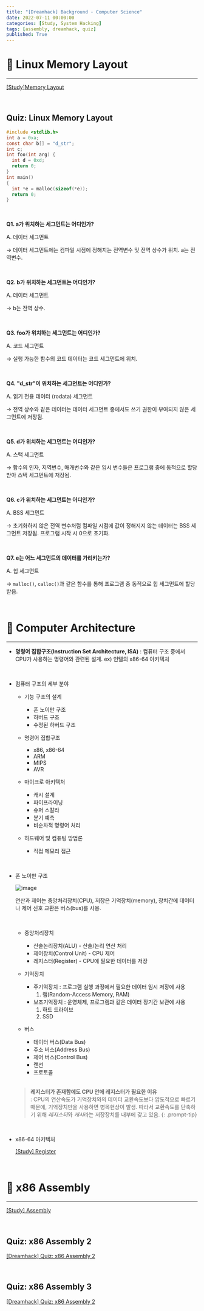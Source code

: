 ```yaml
---
title: "[Dreamhack] Background - Computer Science"
date: 2022-07-11 00:00:00
categories: [Study, System Hacking]
tags: [assembly, dreamhack, quiz]
published: True
---
```


# 🔸 Linux Memory Layout

---

[[Study]Memory Layout](https://1unaram.github.io/posts/memory-layout/)

<br>

## Quiz: Linux Memory Layout

```c
#include <stdlib.h>
int a = 0xa;
const char b[] = "d_str";
int c;
int foo(int arg) {
  int d = 0xd;
  return 0;
}
int main()
{
  int *e = malloc(sizeof(*e));
  return 0;
}
```

<br>

**Q1. a가 위치하는 세그먼트는 어디인가?**

A. 데이터 세그먼트

→ 데이터 세그먼트에는 컴파일 시점에 정해지는 전역변수 및 전역 상수가 위치. a는 전역변수.

<br>

**Q2. b가 위치하는 세그먼트는 어디인가?**

A. 데이터 세그먼트

→ b는 전역 상수.

<br>

**Q3. foo가 위치하는 세그먼트는 어디인가?**

A. 코드 세그먼트

→ 실행 가능한 함수의 코드 데이터는 코드 세그먼트에 위치.

<br>

**Q4. "d_str"이 위치하는 세그먼트는 어디인가?**

A. 읽기 전용 데이터 (rodata) 세그먼트

→ 전역 상수와 같은 데이터는 데이터 세그먼트 중에서도 쓰기 권한이 부여되지 않은 세그먼트에 저장됨.

<br>

**Q5. d가 위치하는 세그먼트는 어디인가?**

A. 스택 세그먼트

→ 함수의 인자, 지역변수, 매개변수와 같은 임시 변수들은 프로그램 중에 동적으로 할당 받아 스택 세그먼트에 저장됨.

<br>

**Q6. c가 위치하는 세그먼트는 어디인가?**

A. BSS 세그먼트

→ 초기화하지 않은 전역 변수처럼 컴파일 시점에 값이 정해지지 않는 데이터는 BSS 세그먼트 저장됨. 프로그램 시작 시 0으로 초기화.

<br>

**Q7. e는 어느 세그먼트의 데이터를 가리키는가?**

A. 힙 세그먼트

→ `malloc()`, `calloc()`과 같은 함수를 통해 프로그램 중 동적으로 힙 세그먼트에 할당 받음.

<br>

# 🔸 Computer Architecture

---

- **명령어 집합구조(Instruction Set Architecture, ISA)** : 컴퓨터 구조 중에서 CPU가 사용하는 명령어와 관련된 설계. ex) 인텔의 x86-64 아키텍처

<br>

- 컴퓨터 구조의 세부 분야
    - 기능 구조의 설계
        - 폰 노이만 구조
        - 하버드 구조
        - 수정된 하버드 구조

    - 명령어 집합구조
        - x86, x86-64
        - ARM
        - MIPS
        - AVR

    - 마이크로 아키텍처
        - 캐시 설계
        - 파이프라이닝
        - 슈퍼 스칼라
        - 분기 예측
        - 비순차적 명령어 처리

    - 하드웨어 및 컴퓨팅 방법론
        - 직접 메모리 접근

<br>

- 폰 노이만 구조

    ![image](https://github.com/1unaram/1unaram.github.io/assets/37824335/4d06633b-3b2c-42cd-b9aa-cd6e0d6066e7)

    연산과 제어는 중앙처리장치(CPU), 저장은 기억장치(memory), 장치간에 데이터나 제어 신호 교환은 버스(bus)를 사용.

    <br>

    - 중앙처리장치
        - 산술논리장치(ALU) - 산술/논리 연산 처리
        - 제어장치(Control Unit) - CPU 제어
        - 레지스터(Register) - CPU에 필요한 데이터를 저장

    - 기억장치
        - 주기억장치 : 프로그램 실행 과정에서 필요한 데이터 임시 저장에 사용
            1. 램(Random-Access Memory, RAM)
        - 보조기억장치 : 운영체제, 프로그램과 같은 데이터 장기간 보관에 사용
            1. 하드 드라이브
            2. SSD

    - 버스
        - 데이터 버스(Data Bus)
        - 주소 버스(Address Bus)
        - 제어 버스(Control Bus)
        - 랜선
        - 프로토콜

    <br>

    > **레지스터가 존재함에도 CPU 안에 레지스터가 필요한 이유**<br>
    : CPU의 연산속도가 기억장치와의 데이터 교환속도보다 압도적으로 빠르기 때문에, 기억장치만을 사용하면 병목현상이 발생. 따라서 교환속도를 단축하기 위해 *레지스터*와 *캐시*라는 저장장치를 내부에 갖고 있음.
    {: .prompt-tip}

<br>

- x86-64 아키텍처

    [[Study] Register](https://1unaram.github.io/posts/Register/#-x64-%ED%99%98%EA%B2%BD64bit)

<br>

# 🔶 x86 Assembly

---

[[Study] Assembly](https://1unaram.github.io/posts/Assembly/)

<br>

## Quiz: x86 Assembly 2

[[Dreamhack] Quiz: x86 Assembly 2](https://1unaram.github.io/posts/quiz-assembly2/)

<br>

## Quiz: x86 Assembly 3

[[Dreamhack] Quiz: x86 Assembly 2](https://1unaram.github.io/posts/quiz-assembly3)
